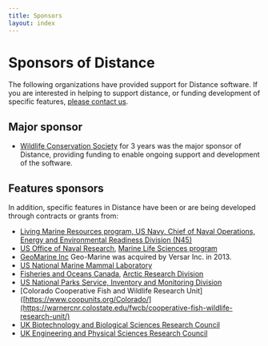 ```yaml
---
title: Sponsors
layout: index
---
```



# Sponsors of Distance

The following organizations have provided support for Distance software.  If you are interested in helping to support distance, or funding development of specific features, [please contact us](/contact.html).

## Major sponsor

* [Wildlife Conservation Society](http://wcs.org/) for 3 years was the major sponsor of Distance, providing funding to enable ongoing support and development of the software. 

## Features sponsors

In addition, specific features in Distance have been or are being developed through contracts or grants from:

  * [Living Marine Resources program, US Navy, Chief of Naval Operations, Energy and Environmental Readiness Division (N45)](https://www.navfac.navy.mil/lmr)
  * [US Office of Naval Research](http://www.onr.navy.mil), [Marine Life Sciences program](http://www.onr.navy.mil/sci_tech/32/322/marine_life_sciences/marine_life_sciences.asp)
  * [GeoMarine Inc](http://www.geo-marine.com/) Geo-Marine was acquired by Versar Inc. in 2013.
  * [US National Marine Mammal Laboratory](https://www.fisheries.noaa.gov/about/marine-mammal-laboratory)
  * [Fisheries and Oceans Canada](http://www.dfo-mpo.gc.ca/), [Arctic Research Division](http://www.dfo-mpo.gc.ca/regions/central/science/arcres/index_e.htm)
  * [US National Parks Service, Inventory and Monitoring Division](https://www.nps.gov/im/index.htm)
  * [Colorado Cooperative Fish and Wildlife Research Unit]([https://www.coopunits.org/Colorado/](https://warnercnr.colostate.edu/fwcb/cooperative-fish-wildlife-research-unit/)
  * [UK Biotechnology and Biological Sciences Research Council](http://www.bbsrc.ac.uk/)
  * [UK Engineering and Physical Sciences Research Council](http://www.epsrc.ac.uk/)
